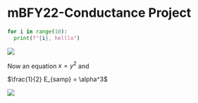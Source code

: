 # mBFY22-Conductance Project

```python
for i in range(10):
  print(f"{i}, helllo")
```

![](Fig/fig1.jpg)

Now an equation $x = y^2$ and

$\frac{1}{2} E_{samp} = \alpha^3$

![](https://latex.codecogs.com/svg.latex?x=\frac{-b\pm\sqrt{b^2-4ac}}{2a}) 
